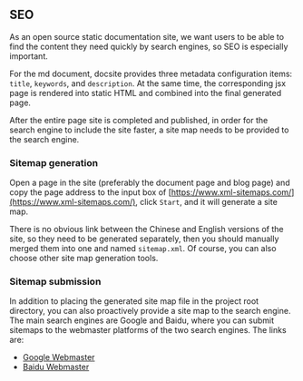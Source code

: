 ## SEO

As an open source static documentation site, we want users to be able to find the content they need quickly by search engines, so SEO is especially important.

For the md document, docsite provides three metadata configuration items: `title`, `keywords`, and `description`. At the same time, the corresponding jsx page is rendered into static HTML and combined into the final generated page.

After the entire page site is completed and published, in order for the search engine to include the site faster, a site map needs to be provided to the search engine.

### Sitemap generation

Open a page in the site (preferably the document page and blog page) and copy the page address to the input box of [https://www.xml-sitemaps.com/](https://www.xml-sitemaps.com/), click `Start`, and it will generate a site map.

There is no obvious link between the Chinese and English versions of the site, so they need to be generated separately, then you should manually merged them into one and named `sitemap.xml`. Of course, you can also choose other site map generation tools.

### Sitemap submission

In addition to placing the generated site map file in the project root directory, you can also proactively provide a site map to the search engine. The main search engines are Google and Baidu, where you can submit sitemaps to the webmaster platforms of the two search engines. The links are:
+ [Google Webmaster](https://www.google.com/webmasters/tools/home)
+ [Baidu Webmaster](https://ziyuan.baidu.com/site/index)